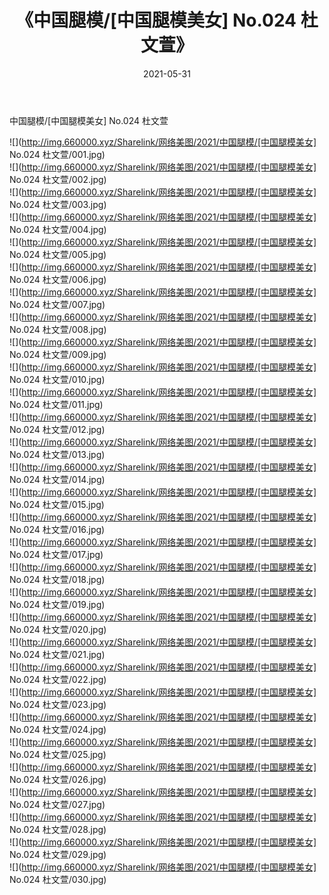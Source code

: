 ﻿---
layout: post
title:  《中国腿模/[中国腿模美女] No.024 杜文萱》
date:   2021-05-31
img: http://img.660000.xyz/Sharelink/网络美图/2021/中国腿模/[中国腿模美女] No.024 杜文萱/000.jpg
categories: [美女, 清纯, 唯美]
---

中国腿模/[中国腿模美女] No.024 杜文萱

 ![](http://img.660000.xyz/Sharelink/网络美图/2021/中国腿模/[中国腿模美女] No.024 杜文萱/001.jpg) <br>![](http://img.660000.xyz/Sharelink/网络美图/2021/中国腿模/[中国腿模美女] No.024 杜文萱/002.jpg) <br>![](http://img.660000.xyz/Sharelink/网络美图/2021/中国腿模/[中国腿模美女] No.024 杜文萱/003.jpg) <br>![](http://img.660000.xyz/Sharelink/网络美图/2021/中国腿模/[中国腿模美女] No.024 杜文萱/004.jpg) <br>![](http://img.660000.xyz/Sharelink/网络美图/2021/中国腿模/[中国腿模美女] No.024 杜文萱/005.jpg) <br>![](http://img.660000.xyz/Sharelink/网络美图/2021/中国腿模/[中国腿模美女] No.024 杜文萱/006.jpg) <br>![](http://img.660000.xyz/Sharelink/网络美图/2021/中国腿模/[中国腿模美女] No.024 杜文萱/007.jpg) <br>![](http://img.660000.xyz/Sharelink/网络美图/2021/中国腿模/[中国腿模美女] No.024 杜文萱/008.jpg) <br>![](http://img.660000.xyz/Sharelink/网络美图/2021/中国腿模/[中国腿模美女] No.024 杜文萱/009.jpg) <br>![](http://img.660000.xyz/Sharelink/网络美图/2021/中国腿模/[中国腿模美女] No.024 杜文萱/010.jpg) <br>![](http://img.660000.xyz/Sharelink/网络美图/2021/中国腿模/[中国腿模美女] No.024 杜文萱/011.jpg) <br>![](http://img.660000.xyz/Sharelink/网络美图/2021/中国腿模/[中国腿模美女] No.024 杜文萱/012.jpg) <br>![](http://img.660000.xyz/Sharelink/网络美图/2021/中国腿模/[中国腿模美女] No.024 杜文萱/013.jpg) <br>![](http://img.660000.xyz/Sharelink/网络美图/2021/中国腿模/[中国腿模美女] No.024 杜文萱/014.jpg) <br>![](http://img.660000.xyz/Sharelink/网络美图/2021/中国腿模/[中国腿模美女] No.024 杜文萱/015.jpg) <br>![](http://img.660000.xyz/Sharelink/网络美图/2021/中国腿模/[中国腿模美女] No.024 杜文萱/016.jpg) <br>![](http://img.660000.xyz/Sharelink/网络美图/2021/中国腿模/[中国腿模美女] No.024 杜文萱/017.jpg) <br>![](http://img.660000.xyz/Sharelink/网络美图/2021/中国腿模/[中国腿模美女] No.024 杜文萱/018.jpg) <br>![](http://img.660000.xyz/Sharelink/网络美图/2021/中国腿模/[中国腿模美女] No.024 杜文萱/019.jpg) <br>![](http://img.660000.xyz/Sharelink/网络美图/2021/中国腿模/[中国腿模美女] No.024 杜文萱/020.jpg) <br>![](http://img.660000.xyz/Sharelink/网络美图/2021/中国腿模/[中国腿模美女] No.024 杜文萱/021.jpg) <br>![](http://img.660000.xyz/Sharelink/网络美图/2021/中国腿模/[中国腿模美女] No.024 杜文萱/022.jpg) <br>![](http://img.660000.xyz/Sharelink/网络美图/2021/中国腿模/[中国腿模美女] No.024 杜文萱/023.jpg) <br>![](http://img.660000.xyz/Sharelink/网络美图/2021/中国腿模/[中国腿模美女] No.024 杜文萱/024.jpg) <br>![](http://img.660000.xyz/Sharelink/网络美图/2021/中国腿模/[中国腿模美女] No.024 杜文萱/025.jpg) <br>![](http://img.660000.xyz/Sharelink/网络美图/2021/中国腿模/[中国腿模美女] No.024 杜文萱/026.jpg) <br>![](http://img.660000.xyz/Sharelink/网络美图/2021/中国腿模/[中国腿模美女] No.024 杜文萱/027.jpg) <br>![](http://img.660000.xyz/Sharelink/网络美图/2021/中国腿模/[中国腿模美女] No.024 杜文萱/028.jpg) <br>![](http://img.660000.xyz/Sharelink/网络美图/2021/中国腿模/[中国腿模美女] No.024 杜文萱/029.jpg) <br>![](http://img.660000.xyz/Sharelink/网络美图/2021/中国腿模/[中国腿模美女] No.024 杜文萱/030.jpg) <br>